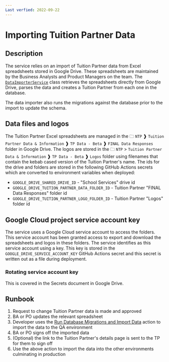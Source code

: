 ```yaml
---
Last verfied: 2022-09-22
---
```


# Importing Tuition Partner Data

## Description

The service relies on an import of Tuition Partner data from Excel spreadsheets stored in Google Drive. These spreadsheets are maintained by the Business Analysts and Product Managers on the team. The [`DataImporterService`](/Infrastructure/DataImporterService.cs) class retrieves the spreadsheets directly from Google Drive, parses the data and creates a Tuition Partner from each one in the database.

The data importer also runs the migrations against the database prior to the import to update the schema.

## Data files and logos

The Tuition Partner Excel spreadsheets are managed in the 🗀 `NTP` ❱ `Tuition Partner Data & Information` ❱ `TP Data - Beta` ❱ `FINAL Data Responses` folder in Google Drive. The logos are stored in the 🗀 `NTP` > `Tuition Partner Data & Information` ❱ `TP Data - Beta` ❱ `Logos` folder using filenames that contain the kebab cased version of the Tuition Partner's name. The ids for the drive and folders are stored in the following GitHub Actions secrets which are converted to environment variables when deployed:

* `GOOGLE_DRIVE_SHARED_DRIVE_ID` - "School Services" drive id
* `GOOGLE_DRIVE_TUITION_PARTNER_DATA_FOLDER_ID` - Tuition Partner "FINAL Data Responses" folder id
* `GOOGLE_DRIVE_TUITION_PARTNER_LOGO_FOLDER_ID` - Tuition Partner "Logos" folder id

## Google Cloud project service account key

The service uses a Google Cloud service account to access the folders. This service account has been granted access to export and download the spreadsheets and logos in these folders. The service identifies as this service account using a key. This key is stored in the `GOOGLE_DRIVE_SERVICE_ACCOUNT_KEY` GitHub Actions secret and this secret is written out as a file during deployment.

### Rotating service account key

This is covered in the Secrets document in Google Drive.

## Runbook

1. Request to change Tuition Partner data is made and approved
2. BA or PO updates the relevant spreadsheet
3. Developer uses the [Run Database Migrations and Import Data](/.github/workflows/import-data.yml) action to import the data to the QA environment
4. BA or PO signs off the imported data
5. (Optional) the link to the Tuition Partner's details page is sent to the TP for them to sign off
6. Use the above action to import the data into the other environments culminating in production